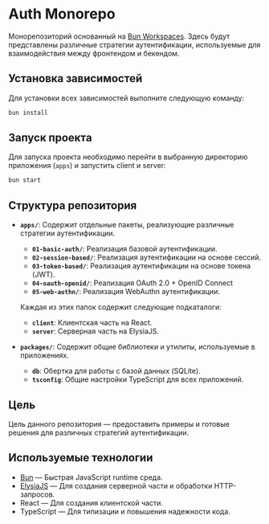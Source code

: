 # Auth Monorepo

Монорепозиторий основанный на [Bun Workspaces](https://bun.sh/docs/workspaces).
Здесь будут представлены различные стратегии аутентификации, используемые для взаимодействия между фронтендом и бекендом.

## Установка зависимостей

Для установки всех зависимостей выполните следующую команду:

```bash
bun install
```

## Запуск проекта

Для запуска проекта необходимо перейти в выбранную директорию приложения (`apps`) и запустить client и server:

```bash
bun start
```

## Структура репозитория

- **`apps/`**: Содержит отдельные пакеты, реализующие различные стратегии аутентификации.

  - **`01-basic-auth/`**: Реализация базовой аутентификации.
  - **`02-session-based/`**: Реализация аутентификации на основе сессий.
  - **`03-token-based/`**: Реализация аутентификации на основе токена (JWT).
  - **`04-oauth-openid/`**: Реализация OAuth 2.0 + OpenID Connect
  - **`05-web-authn/`**: Реализация WebAuthn аутентификации.

  Каждая из этих папок содержит следующие подкаталоги:

  - **`client`**: Клиентская часть на React.
  - **`server`**: Серверная часть на ElysiaJS.

- **`packages/`**: Содержит общие библиотеки и утилиты, используемые в приложениях.
  - **`db`**: Обертка для работы с базой данных (SQLite).
  - **`tsconfig`**: Общие настройки TypeScript для всех приложений.

## Цель

Цель данного репозитория — предоставить примеры и готовые решения для различных стратегий аутентификации.

## Используемые технологии

- [Bun](https://bun.sh) — Быстрая JavaScript runtime среда.
- [ElysiaJS](https://elysiajs.com/) — Для создания серверной части и обработки HTTP-запросов.
- React — Для создания клиентской части.
- TypeScript — Для типизации и повышения надежности кода.
